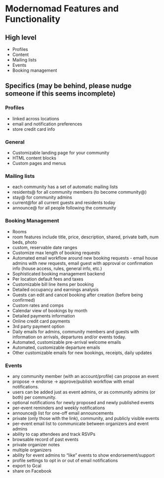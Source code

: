 # Modernomad Features and Functionality

## High level

* Profiles
* Content
* Mailing lists
* Events
* Booking management

## Specifics (may be behind, please nudge someone if this seems incomplete)

### Profiles

* linked across locations
* email and notification preferences
* store credit card info

### General

* Customizable landing page for your community
* HTML content blocks
* Custom pages and menus

### Mailing lists

* each community has a set of automatic mailing lists
* residents@ for all community members (to become community@)
* stay@ for community admins
* current@for all current guests and residents today
* announce@ for all people following the community 

### Booking Management

* Rooms
 * room features include title, price, description, shared, private bath, num beds, photo 
 * custom, reservable date ranges 
* Customize max length of booking requests
* Automated email workflow around new booking requests - email house admins with new requests, email guest with approval or confirmation info (house access, rules, general info, etc.)
* Sophisticated booking management backend
* Per location default fees and taxes 
* Customizable bill line items per booking
* Detailed occupancy and earnings analysis
* Guests can edit and cancel booking after creation (before being confirmed)
* Custom rates and comps
* Calendar view of bookings by month
* Detailed payments information
* Online credit card payments
* 3rd party payment option
* Daily emails for admins, community members and guests with information on arrivals, departures and/or events today. 
* Automated, customizable pre-arrival welcome emails 
* Automated, customizable departure emails
* Other customizable emails for new bookings, receipts, daily updates 

### Events

* any community member (with an account/profile) can propose an event 
* propose → endorse → approve/publish workflow with email notifications. 
* users can be added just as event admins, or as community admins (or both) per community. 
* optional notifications for newly proposed and newly published events 
* per-event reminders and weekly notifications 
* announce@ list for one-off email announcements 
* private (only those with the link), community, and publicly visible events 
* per-event email list to communicate between organizers and event admins 
* ability to cap attendees and track RSVPs 
* browsable record of past events 
* private organizer notes 
* multiple organizers 
* ability for event admins to “like” events to show endorsement/support 
* profile settings to opt in or out of email notifications 
* export to Gcal
* share on Facebook

